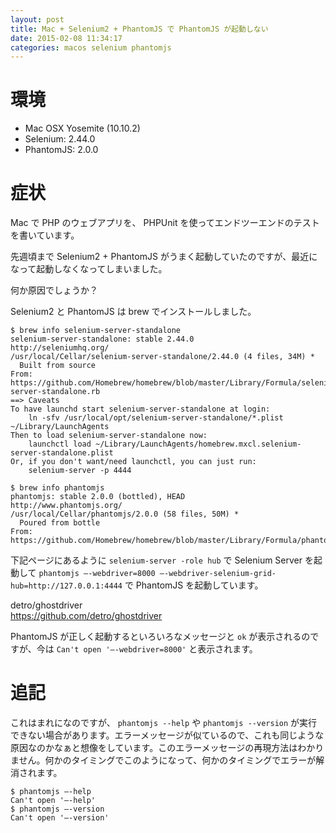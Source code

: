 ```yaml
---
layout: post
title: Mac + Selenium2 + PhantomJS で PhantomJS が起動しない
date: 2015-02-08 11:34:17
categories: macos selenium phantomjs
---
```

<!-- {% raw %} -->
<h1>環境</h1>

<ul>
<li>Mac OSX Yosemite (10.10.2)</li>
<li>Selenium: 2.44.0</li>
<li>PhantomJS: 2.0.0</li>
</ul>

<h1>症状</h1>

<p>Mac で PHP のウェブアプリを、 PHPUnit を使ってエンドツーエンドのテストを書いています。</p>

<p>先週頃まで Selenium2 + PhantomJS がうまく起動していたのですが、最近になって起動しなくなってしまいました。</p>

<p>何か原因でしょうか？</p>

<p>Selenium2 と PhantomJS は brew でインストールしました。</p>

<pre><code>$ brew info selenium-server-standalone
selenium-server-standalone: stable 2.44.0
http://seleniumhq.org/
/usr/local/Cellar/selenium-server-standalone/2.44.0 (4 files, 34M) *
  Built from source
From: https://github.com/Homebrew/homebrew/blob/master/Library/Formula/selenium-server-standalone.rb
==&gt; Caveats
To have launchd start selenium-server-standalone at login:
    ln -sfv /usr/local/opt/selenium-server-standalone/*.plist ~/Library/LaunchAgents
Then to load selenium-server-standalone now:
    launchctl load ~/Library/LaunchAgents/homebrew.mxcl.selenium-server-standalone.plist
Or, if you don't want/need launchctl, you can just run:
    selenium-server -p 4444

$ brew info phantomjs
phantomjs: stable 2.0.0 (bottled), HEAD
http://www.phantomjs.org/
/usr/local/Cellar/phantomjs/2.0.0 (58 files, 50M) *
  Poured from bottle
From: https://github.com/Homebrew/homebrew/blob/master/Library/Formula/phantomjs.rb
</code></pre>

<p>下記ページにあるように <code>selenium-server -role hub</code> で Selenium Server を起動して <code>phantomjs –-webdriver=8000 –-webdriver-selenium-grid-hub=http://127.0.0.1:4444</code> で PhantomJS を起動しています。</p>

<p>detro/ghostdriver<br>
<a href="https://github.com/detro/ghostdriver" rel="nofollow">https://github.com/detro/ghostdriver</a></p>

<p>PhantomJS が正しく起動するといろいろなメッセージと <code>ok</code> が表示されるのですが、今は <code>Can't open '–-webdriver=8000'</code> と表示されます。</p>

<h1>追記</h1>

<p>これはまれになのですが、 <code>phantomjs --help</code> や <code>phantomjs --version</code> が実行できない場合があります。エラーメッセージが似ているので、これも同じような原因なのかなぁと想像をしています。このエラーメッセージの再現方法はわかりません。何かのタイミングでこのようになって、何かのタイミングでエラーが解消されます。</p>

<pre><code>$ phantomjs –-help
Can't open '–-help'
$ phantomjs –-version
Can't open '–-version'
</code></pre>
<!-- {% endraw %} -->
